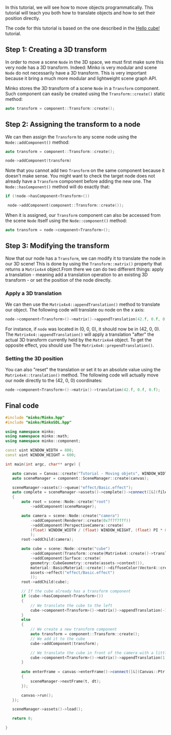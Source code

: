 In this tutorial, we will see how to move objects programmatically. This tutorial will teach you both how to translate objects and how to set their position directly.

The code for this tutorial is based on the one described in the [Hello cube!](../tutorial/01-Hello_cube!.md) tutorial.

Step 1: Creating a 3D transform
-------------------------------

In order to move a scene `Node` in the 3D space, we must first make sure this very node has a 3D transform. Indeed: Minko is very modular and scene `Node` do not necessarily have a 3D transform. This is very important because it bring a much more modular and lightweight scene graph API.

Minko stores the 3D transform of a scene `Node` in a `Transform` component. Such component can easily be created using the `Transform::create()` static method:

```cpp
auto transform = component::Transform::create(); 
```


Step 2: Assigning the transform to a node
-----------------------------------------

We can then assign the `Transform` to any scene node using the `Node::addComponent()` method:

```cpp
auto transform = component::Transform::create();

node->addComponent(transform) 
```


Note that you cannot add two `Transform` on the same component because it doesn't make sense. You might want to check the target node does not already have a `Transform` component before adding the new one. The `Node::hasComponent()` method will do exactly that:

```cpp
if (!node->hasComponent<Transform>())

 node->addComponent(component::Transform::create());

```


When it is assigned, our `Transform` component can also be accessed from the scene `Node` itself using the `Node::component()` method:

```cpp
auto transform = node->component<Transform>(); 
```


Step 3: Modifying the transform
-------------------------------

Now that our node has a `Transform`, we can modify it to translate the node in our 3D scene! This is done by using the `Transform::matrix()` property that returns a `Matrix4x4` object.From there we can do two different things: apply a translation - meaning add a translation operation to an existing 3D transform - or set the position of the node directly.

### Apply a 3D translation

We can then use the `Matrix4x4::appendTranslation()` method to translate our object. The following code will translate ou node on the x axis:

```cpp
node->component<Transform>()->matrix()->appendTranslation(42.f, 0.f, 0.f); 
```


For instance, if `node` was located in (0, 0, 0), it should now be in (42, 0, 0). The `Matrix4x4::appendTranslation()` will apply a translation "after" the actual 3D transform currently held by the `Matrix4x4` object. To get the opposite effect, you should use The `Matrix4x4::prependTranslation()`.

### Setting the 3D position

You can also "reset" the translation or set it to an absolute value using the `Matrix4x4::translation()` method. The following code will actually move our node directly to the (42, 0, 0) coordinates:

```cpp
node->component<Transform>()->matrix()->translation(42.f, 0.f, 0.f); 
```


Final code
----------

```cpp
#include "minko/Minko.hpp" 
#include "minko/MinkoSDL.hpp"

using namespace minko; 
using namespace minko::math; 
using namespace minko::component;

const uint WINDOW_WIDTH = 800; 
const uint WINDOW_HEIGHT = 600;

int main(int argc, char** argv) {

   auto canvas = Canvas::create("Tutorial - Moving objets", WINDOW_WIDTH, WINDOW_HEIGHT);
   auto sceneManager = component::SceneManager::create(canvas);

   sceneManager->assets()->queue("effect/Basic.effect");
   auto complete = sceneManager->assets()->complete()->connect([&](file::AssetLibrary::Ptr assets)                    
   {
       auto root = scene::Node::create("root")
           ->addComponent(sceneManager);

       auto camera = scene::Node::create("camera")
           ->addComponent(Renderer::create(0x7f7f7fff))
           ->addComponent(PerspectiveCamera::create(
           (float) WINDOW_WIDTH / (float) WINDOW_HEIGHT, (float) PI * 0.25f, .1f, 1000.f)
           );
       root->addChild(camera);

       auto cube = scene::Node::create("cube")
           ->addComponent(Transform::create(Matrix4x4::create()->translation(0.f, 0.f, -5.f)))
           ->addComponent(Surface::create(
           geometry::CubeGeometry::create(assets->context()),
           material::BasicMaterial::create()->diffuseColor(Vector4::create(0.f, 0.f, 1.f, 1.f)),
           assets->effect("effect/Basic.effect")
           ));
       root->addChild(cube);

       // If the cube already has a transform component
       if (cube->hasComponent<Transform>())
       {
           // We translate the cube to the left
           cube->component<Transform>()->matrix()->appendTranslation(-1.f, 0.f, 0.f);
       }
       else
       {
           // We create a new transform component
           auto transform = component::Transform::create();
           // We add it to the cube
           cube->addComponent(transform);

           // We translate the cube in front of the camera with a little lag to the right
           cube->component<Transform>()->matrix()->appendTranslation(1.f, 0.f, -5.f);
       }
       
       auto enterFrame = canvas->enterFrame()->connect([&](Canvas::Ptr canvas, float t, float dt)
       {
           sceneManager->nextFrame(t, dt);
       });

       canvas->run();
   });

   sceneManager->assets()->load();

   return 0;

} 
```


